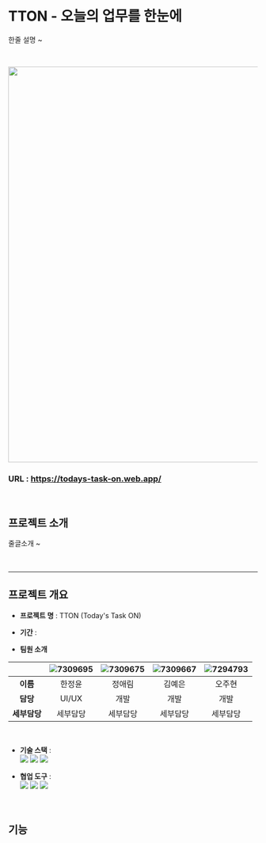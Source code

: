 # TTON - 오늘의 업무를 한눈에
한줄 설명 ~

<br>
<p align="center"><img src="https://github.com/Ohjju/TTON/assets/136290438/b2bbed09-acff-4be0-8810-ae946948ad05" width="800" height:"450"></p>

### URL : https://todays-task-on.web.app/
<br>

## 프로젝트 소개 
줄글소개 ~
<br><br><br>
<hr>

## 프로젝트 개요
- **프로젝트 명** : TTON (Today's Task ON)

- **기간** :

- **팀원 소개**
  
||![7309695](https://github.com/Ohjju/TTON/assets/136290438/ab2a0e1b-b2b5-4ddf-9a0d-64d69f956804)|![7309675](https://github.com/Ohjju/TTON/assets/136290438/dc7f7c1c-149e-4929-b2ea-7e65f7a93979)|![7309667](https://github.com/Ohjju/TTON/assets/136290438/8b39bdaa-eeae-45c4-8543-2089fc9033d3)|![7294793](https://github.com/Ohjju/TTON/assets/136290438/f356d534-3e36-42f7-9695-f6289ca47e76)|
|:-----:|:--:|:--:|:--:|:--:|
|**이름**|한정윤|정애림|김예은|오주현|
|**담당**|UI/UX|개발|개발|개발|
|**세부담당**|세부담당|세부담당|세부담당|세부담당|


<br>

- **기술 스택** : <br>
<img src="https://img.shields.io/badge/javascript-F7DF1E?style=for-the-badge&logo=javascript&logoColor=black"> <img src="https://img.shields.io/badge/html5-E34F26?style=for-the-badge&logo=html5&logoColor=white"> <img src="https://img.shields.io/badge/css-1572B6?style=for-the-badge&logo=css3&logoColor=white">

- **협업 도구** : <br>
<img src="https://img.shields.io/badge/Git-181717?style=for-the-badge&logo=github&logoColor=white"> <img src="https://img.shields.io/badge/Slack-4A154B?style=for-the-badge&logo=slack&logoColor=whit"> <img src="https://img.shields.io/badge/Notion-e1e1e1?style=for-the-badge&logo=notion&logoColor=black">
<br/><br/><br/>
  
## 기능


